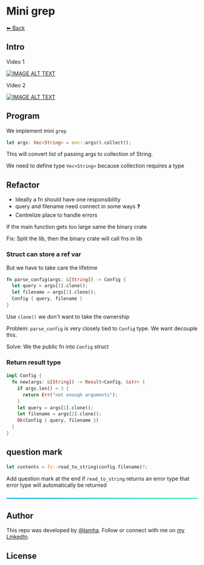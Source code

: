 # Mini grep

[⬅ Back](../README.md)

## Intro 
Video 1

<div>
  <a href="https://www.youtube.com/watch?v=XYkiwsplDTg"><img src="https://img.youtube.com/vi/XYkiwsplDTg/0.jpg" alt="IMAGE ALT TEXT"></a>
</div>

Video 2

<div>
  <a href="https://www.youtube.com/watch?v=-L4nKAlmH3M"><img src="https://img.youtube.com/vi/-L4nKAlmH3M/0.jpg" alt="IMAGE ALT TEXT"></a>
</div>

## Program 
We implement mini `grep`

```Rust
let args: Vec<String> = env::args().collect();
```

This will convert list of passing args to collection of String.

We need to define type `Vec<String>` because collection requires a type

## Refactor 
- Ideally a fn should have one responsibility 
- query and filename need connect in some ways ❓
- Centrelize place to handle errors 

If the main function gets too large same the binary crate  

Fix: Split the lib, then the binary crate will call fns in lib 


### Struct can store a ref var 
But we have to take care the lifetime 

```Rust
fn parse_config(args: &[String]) -> Config {
  let query = args[1].clone();
  let filename = args[2].clone();
  Config { query, filename }
}
```

Use `clone()` we don't want to take the ownership 

Problem: `parse_config` is very closely tied to `Config` type. We want decouple this.

Solve: We the public fn into `Config` struct

### Return result type 

```Rust
impl Config {
  fn new(args: &[String]) -> Result<Config, &str> {
    if args.len() < 3 {
      return Err("not enough arguments");
    }
    let query = args[1].clone();
    let filename = args[2].clone();
    Ok(Config { query, filename })
  }    
}

```

## question mark 

```Rust
let contents = fs::read_to_string(config.filename)?;
```

Add question mark at the end if `read_to_string` returns an error type that error type will automatically be returned   



<p><img type="separator" height=8px width="100%" src="https://github.com/HaLamUs/nft-drop/blob/main/assets/aqua.png"></p>

## Author

This repo was developed by [@lamha](https://github.com/HaLamUs). 
Follow or connect with me on [my LinkedIn](https://www.linkedin.com/in/lamhacs). 

## License